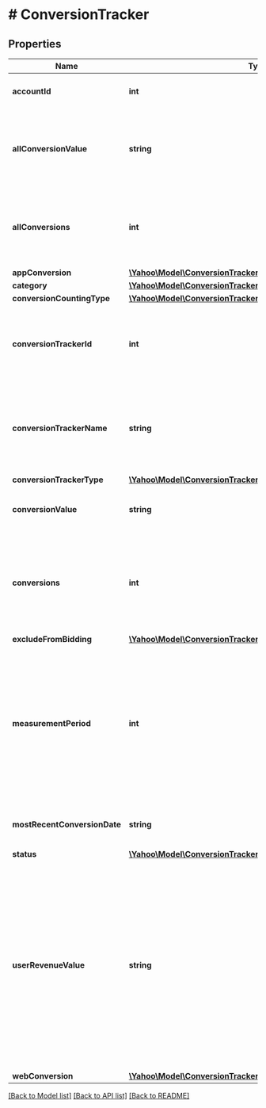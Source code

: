 # # ConversionTracker

## Properties

Name | Type | Description | Notes
------------ | ------------- | ------------- | -------------
**accountId** | **int** | &lt;div lang&#x3D;\&quot;ja\&quot;&gt;アカウントIDです。&lt;/div&gt;&lt;div lang&#x3D;\&quot;en\&quot;&gt;Account ID.&lt;/div&gt; | [optional] 
**allConversionValue** | **string** | &lt;div lang&#x3D;\&quot;ja\&quot;&gt;自動入札設定対象のコンバージョン値と、対象外のコンバージョン値の合計です。&lt;/div&gt;&lt;div lang&#x3D;\&quot;en\&quot;&gt;Total value of conversions to be included to auto bidding and to be exluded from auto bidding.&lt;/div&gt; | [optional] 
**allConversions** | **int** | &lt;div lang&#x3D;\&quot;ja\&quot;&gt;自動入札設定対象のコンバージョン数と、対象外のコンバージョン数の合計です。&lt;/div&gt;&lt;div lang&#x3D;\&quot;en\&quot;&gt;Total number of conversions to be included to auto bidding and to be excluded from auto bidding.&lt;/div&gt; | [optional] 
**appConversion** | [**\Yahoo\Model\ConversionTrackerServiceAppConversion**](ConversionTrackerServiceAppConversion.md) |  | [optional] 
**category** | [**\Yahoo\Model\ConversionTrackerServiceCategory**](ConversionTrackerServiceCategory.md) |  | [optional] 
**conversionCountingType** | [**\Yahoo\Model\ConversionTrackerServiceConversionCountingType**](ConversionTrackerServiceConversionCountingType.md) |  | [optional] 
**conversionTrackerId** | **int** | &lt;div lang&#x3D;\&quot;ja\&quot;&gt;コンバージョントラッカーのIDです。&lt;br&gt; このフィールドは、SET時に必須となります。&lt;/div&gt;&lt;div lang&#x3D;\&quot;en\&quot;&gt;ConversionTracker  ID. &lt;br&gt;This field is required in SET operation.&lt;/div&gt; | [optional] 
**conversionTrackerName** | **string** | &lt;div lang&#x3D;\&quot;ja\&quot;&gt;コンバージョントラッカーの名称です。&lt;br&gt; このフィールドは、ADD時に必須となり、SET時に省略可能となります。&lt;/div&gt;&lt;div lang&#x3D;\&quot;en\&quot;&gt;ConversionTracker  Name. &lt;br&gt;This field is required in ADD operation, and is optional in SET operation.&lt;/div&gt; | [optional] 
**conversionTrackerType** | [**\Yahoo\Model\ConversionTrackerServiceConversionTrackerType**](ConversionTrackerServiceConversionTrackerType.md) |  | [optional] 
**conversionValue** | **string** | &lt;div lang&#x3D;\&quot;ja\&quot;&gt;自動入札設定対象のコンバージョン値です。&lt;/div&gt;&lt;div lang&#x3D;\&quot;en\&quot;&gt;Conversion value to be included to auto bidding.&lt;/div&gt; | [optional] 
**conversions** | **int** | &lt;div lang&#x3D;\&quot;ja\&quot;&gt;自動入札設定対象のコンバージョン数です。&lt;br&gt;ユニークコンバージョンか総コンバージョンかは、countingTypeに依存します。&lt;/div&gt;&lt;div lang&#x3D;\&quot;en\&quot;&gt;Conversions which counts as included to Auto Bidding setting.&lt;br&gt;countingType specifies whether one-per-click or many-per-click.&lt;/div&gt; | [optional] 
**excludeFromBidding** | [**\Yahoo\Model\ConversionTrackerServiceExcludeFromBidding**](ConversionTrackerServiceExcludeFromBidding.md) |  | [optional] 
**measurementPeriod** | **int** | &lt;div lang&#x3D;\&quot;ja\&quot;&gt;コンバージョン計測期間です（単位：日)。&lt;br&gt;7～90日間で設定可能です。&lt;br&gt;※アプリダウンロードの場合は30日間固定。&lt;br&gt;このフィールドは、ADDおよびSET時に省略可能となります。&lt;br&gt;※ADD時のデフォルト設定値は30となります。&lt;/div&gt;&lt;div lang&#x3D;\&quot;en\&quot;&gt;Counting period of conversoins (days).&lt;br&gt;It is  available between 7 to 90 days&lt;br&gt;* For Mobile App Download, this period is fixed as 30 days. &lt;br&gt;This field is  optional in ADD and SET operation. &lt;br&gt; *The default value in ADD operation will be 30.&lt;/div&gt; | [optional] 
**mostRecentConversionDate** | **string** | &lt;div lang&#x3D;\&quot;ja\&quot;&gt;直近のコンバージョン発生日です。&lt;/div&gt;&lt;div lang&#x3D;\&quot;en\&quot;&gt;The most latest date when conversion occured.&lt;/div&gt; | [optional] 
**status** | [**\Yahoo\Model\ConversionTrackerServiceStatus**](ConversionTrackerServiceStatus.md) |  | [optional] 
**userRevenueValue** | **string** | &lt;div lang&#x3D;\&quot;ja\&quot;&gt;このコンバージョントラッカーに対するユーザー指定の収益値です。&lt;br&gt;1コンバージョンあたりの売上金額が固定値の場合、その金額を設定することで、売上金額をレポートなどで確認できます。&lt;br&gt;ADDリクエスト時に未指定の場合、0が設定されます。&lt;br&gt;このフィールドは、ADD時およびSET時に省略可能となります。&lt;/div&gt;&lt;div lang&#x3D;\&quot;en\&quot;&gt;The value of revenue of the conversion tracker specified by user.&lt;br&gt;When the sales revenue of 1 conversion is fixed value, you are able to review the total sales on reports by specifying the amount on this item.&lt;br&gt;If it is not specified on ADD request, the value &amp;#34;0&amp;#34; is set. &lt;br&gt;This field is optional in ADD and SET operation. &lt;/div&gt; | [optional] 
**webConversion** | [**\Yahoo\Model\ConversionTrackerServiceWebConversion**](ConversionTrackerServiceWebConversion.md) |  | [optional] 

[[Back to Model list]](../../README.md#documentation-for-models) [[Back to API list]](../../README.md#documentation-for-api-endpoints) [[Back to README]](../../README.md)


